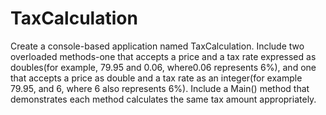 TaxCalculation
==============

Create a console-based application named TaxCalculation. Include two overloaded methods-one that accepts a price
and a tax rate expressed as doubles(for example, 79.95 and 0.06, where0.06 represents 6%), and one that accepts
 a price as double and a tax rate as an integer(for example 79.95, and 6, where 6 also represents 6%). Include
 a Main() method that demonstrates each method calculates the same tax amount appropriately.
